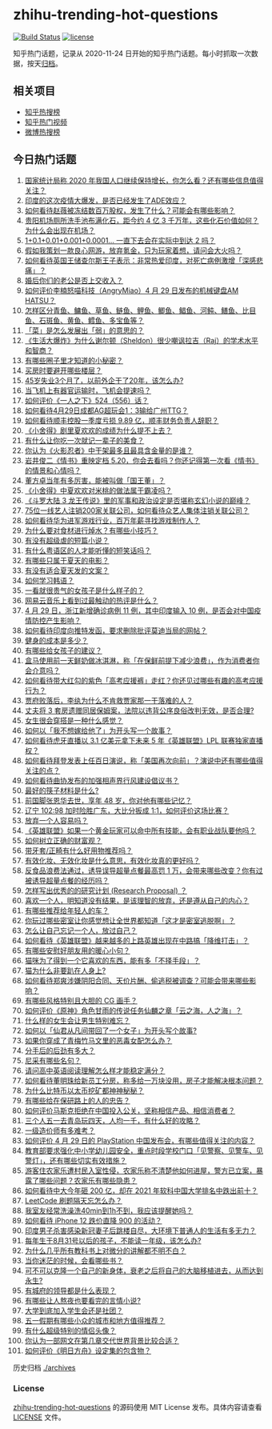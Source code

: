 # zhihu-trending-hot-questions

[![Build Status](https://github.com/justjavac/zhihu-trending-hot-questions/workflows/ci/badge.svg?branch=master)](https://github.com/justjavac/zhihu-trending-hot-questions/actions)
[![license](https://img.shields.io/github/license/justjavac/zhihu-trending-hot-questions)](https://github.com/justjavac/zhihu-trending-hot-questions/blob/master/LICENSE)

知乎热门话题，记录从 2020-11-24 日开始的知乎热门话题。每小时抓取一次数据，按天[归档](./archives)。

## 相关项目

- [知乎热搜榜](https://github.com/justjavac/zhihu-trending-top-search)
- [知乎热门视频](https://github.com/justjavac/zhihu-trending-hot-video)
- [微博热搜榜](https://github.com/justjavac/weibo-trending-hot-search)

## 今日热门话题

<!-- BEGIN -->
<!-- 最后更新时间 Fri Apr 30 2021 09:55:21 GMT+0800 (China Standard Time) -->

1. [国家统计局称 2020
   年我国人口继续保持增长，你怎么看？还有哪些信息值得关注？](https://www.zhihu.com/question/457140816)
2. [印度的这次疫情大爆发，是否已经发生了ADE效应？](https://www.zhihu.com/question/456399195)
3. [如何看待赵薇被冻结数百万股权，发生了什么？可能会有哪些影响？](https://www.zhihu.com/question/457141906)
4. [贵阳机场厕所洗手池布满化石，距今约 4 亿 3
   千万年，这些化石价值如何？为什么会出现在机场？](https://www.zhihu.com/question/456986321)
5. [1+0.1+0.01+0.001+0.0001... 一直下去会在实际中到达 2
   吗？](https://www.zhihu.com/question/444218811)
6. [假如我策划一款良心网游，放弃氪金，只为玩家着想，请问会大火吗？](https://www.zhihu.com/question/452046052)
7. [如何看待英国王储查尔斯王子表示：非常热爱印度，对死亡病例激增「深感悲痛」？](https://www.zhihu.com/question/457133150)
8. [婚后你们的老公是否上交收入？](https://www.zhihu.com/question/446421532)
9. [如何评价李楠怒喵科技（AngryMiao）4 月 29 日发布的机械键盘AM
   HATSU？](https://www.zhihu.com/question/457163306)
10. [怎样区分青鱼、鳙鱼、草鱼、鲢鱼、鲤鱼、鲫鱼、鲳鱼、河鲀、鳝鱼、比目鱼、石斑鱼、黄鱼、鳕鱼、多宝鱼等？](https://www.zhihu.com/question/46703898)
11. [「菜」是怎么发展出「弱」的意思的？](https://www.zhihu.com/question/454980442)
12. [《生活大爆炸》为什么谢尔顿（Sheldon）很少嘲讽拉吉（Raj）的学术水平和智商？](https://www.zhihu.com/question/452782047)
13. [有哪些圈子里才知道的小秘密？](https://www.zhihu.com/question/49502870)
14. [买房时要避开哪些楼层？](https://www.zhihu.com/question/447920355)
15. [45岁失业3个月了，以前外企干了20年，该怎么办?](https://www.zhihu.com/question/453104891)
16. [当飞机上有器官运输时，飞机会提速吗？](https://www.zhihu.com/question/453406019)
17. [如何评价《一人之下》524（556）话？](https://www.zhihu.com/question/457216895)
18. [如何看待4月29日成都AG超玩会1：3输给广州TTG？](https://www.zhihu.com/question/457202102)
19. [如何看待顺丰控股一季度亏损 9.89 亿，顺丰财务负责人辞职？](https://www.zhihu.com/question/456088079)
20. [《小舍得》剧里夏欢欢的成绩为什么提不上去？](https://www.zhihu.com/question/455735077)
21. [有什么让你吃一次就记一辈子的美食？](https://www.zhihu.com/question/442763529)
22. [你认为《火影忍者》中干架最多且最具含金量的是谁？](https://www.zhihu.com/question/456331604)
23. [岩井俊二《情书》重映定档
    5.20，你会去看吗？你还记得第一次看《情书》的情景和心情吗？](https://www.zhihu.com/question/457115062)
24. [董方卓当年有多厉害，能被叫做「国王董」？](https://www.zhihu.com/question/34886516)
25. [《小舍得》中夏欢欢对米桃的做法属于霸凌吗？](https://www.zhihu.com/question/457028998)
26. [《斗罗大陆 3
    龙王传说》里的军事和政治设定是否堪称玄幻小说的巅峰？](https://www.zhihu.com/question/457043638)
27. [75位一线艺人注销200家关联公司，如何看待众艺人集体注销关联公司？](https://www.zhihu.com/question/457181415)
28. [如何看待华为进军游戏行业，百万年薪寻找游戏制作人？](https://www.zhihu.com/question/457206027)
29. [为什么要对食材进行焯水？有哪些小技巧？](https://www.zhihu.com/question/40365482)
30. [有没有超级虐的短篇小说？](https://www.zhihu.com/question/380410071)
31. [有什么粤语区的人才能听懂的短笑话吗？](https://www.zhihu.com/question/417960479)
32. [有哪些只属于夏天的电影？](https://www.zhihu.com/question/453035690)
33. [有没有适合夏天发的文案？](https://www.zhihu.com/question/455423467)
34. [如何学习韩语？](https://www.zhihu.com/question/19830338)
35. [一看就很贵气的女孩子是什么样子的？](https://www.zhihu.com/question/322175199)
36. [网易云音乐上看到过最触动的热评是什么？](https://www.zhihu.com/question/323985794)
37. [4 月 29 日，浙江新增确诊病例 11 例，其中印度输入 10
    例，是否会对中国疫情防控产生影响？](https://www.zhihu.com/question/457100652)
38. [如何看待印度向推特发函，要求删除批评莫迪当局的网帖？](https://www.zhihu.com/question/456828756)
39. [健身的成本是多少？](https://www.zhihu.com/question/58355167)
40. [有哪些给女孩子的建议？](https://www.zhihu.com/question/315676658)
41. [盒马使用前一天鲜奶做冰淇淋，称「在保鲜前提下减少浪费」，作为消费者你会介意吗？](https://www.zhihu.com/question/456827779)
42. [如何看待带大红勾的紫色「高考应援裤」走红？你还见过哪些有趣的高考应援行为？](https://www.zhihu.com/question/457036620)
43. [贾府败落后，李纨为什么不肯救贾家那一干落难的人？](https://www.zhihu.com/question/413382261)
44. [丈夫将 3
    套房遗赠同居保姆案，法院以违背公序良俗改判无效，是否合理?](https://www.zhihu.com/question/457149946)
45. [女生很会穿搭是一种什么感觉？](https://www.zhihu.com/question/316509144)
46. [如何以「我不想嫁给他了」为开头写一个故事？](https://www.zhihu.com/question/450473110)
47. [如何看待虎牙直播以 3.1 亿美元拿下未来 5 年《英雄联盟》LPL
    联赛独家直播权？](https://www.zhihu.com/question/457004985)
48. [如何看待拜登发表上任百日演说，称「美国再次向前」？演说中还有哪些值得关注的点？](https://www.zhihu.com/question/457103607)
49. [如何看待曲协发布的加强相声界行风建设倡议书？](https://www.zhihu.com/question/457138970)
50. [最好的筷子材料是什么?](https://www.zhihu.com/question/21549358)
51. [前国脚张恩华去世，享年 48 岁，你对他有哪些记忆？](https://www.zhihu.com/question/457170964)
52. [辽宁 102:98 加时险胜广东，大比分扳成
    1:1，如何评价这场比赛？](https://www.zhihu.com/question/457178922)
53. [放弃一个人容易吗？](https://www.zhihu.com/question/455853199)
54. [《英雄联盟》如果一个黄金玩家可以命中所有技能，会有职业战队要他吗？](https://www.zhihu.com/question/454200921)
55. [如何树立正确的财富观？](https://www.zhihu.com/question/314627020)
56. [带牙套/正畸有什么好用物推荐吗？](https://www.zhihu.com/question/263947314)
57. [有效化妆、无效化妆是什么意思，有效化妆真的更好吗？](https://www.zhihu.com/question/445017526)
58. [反食品浪费法通过，诱导误导超量点餐最高罚 1
    万，会带来哪些改变？你有过被诱导超量点餐的经历吗？](https://www.zhihu.com/question/457114352)
59. [怎样写出优秀的的研究计划 (Research Proposal)
    ？](https://www.zhihu.com/question/23695058)
60. [喜欢一个人，明知道没有结果，是该理智的放弃，还是遵从自己的内心？](https://www.zhihu.com/question/453112528)
61. [有哪些推荐给年轻人的车？](https://www.zhihu.com/question/351728964)
62. [你玩过哪些密室让你感觉想让全世界都知道「这才是密室逃脱啊」？](https://www.zhihu.com/question/319279638)
63. [怎么让自己忘记一个人，放过自己？](https://www.zhihu.com/question/456808503)
64. [如何看待《英雄联盟》越来越多的上路英雄出现在中路搞「降维打击」？](https://www.zhihu.com/question/456150071)
65. [有哪些安慰好朋友用的暖心小句？](https://www.zhihu.com/question/423693212)
66. [猫咪为了得到一个它喜欢的东西，能有多「不择手段」？](https://www.zhihu.com/question/456683084)
67. [猫为什么非要趴在人身上?](https://www.zhihu.com/question/456102586)
68. [如何看待郑爽涉嫌阴阳合同、天价片酬、偷逃税被调查？可能会带来哪些影响？](https://www.zhihu.com/question/457029348)
69. [有哪些风格特别且大胆的 CG 画手？](https://www.zhihu.com/question/33526505)
70. [如何评价《原神》角色甘雨的传说任务仙麟之章「云之海，人之海」？](https://www.zhihu.com/question/439097589)
71. [什么样的女生会让男生特别难忘？](https://www.zhihu.com/question/445195620)
72. [如何以「仙君从凡间带回了一个女子」为开头写个故事?](https://www.zhihu.com/question/432356881)
73. [如果你穿成了青梅竹马文里的恶毒女配怎么办？](https://www.zhihu.com/question/397987454)
74. [分手后的后劲有多大？](https://www.zhihu.com/question/440316118)
75. [尼采有哪些名句？](https://www.zhihu.com/question/368233780)
76. [请问高中英语阅读理解怎么样才能稳定满分？](https://www.zhihu.com/question/309325332)
77. [如何看待董明珠给新员工分房，称多给一万块没用，房子才能解决根本问题？](https://www.zhihu.com/question/456846832)
78. [为什么比特币以太币挖矿都神神秘秘？](https://www.zhihu.com/question/456031920)
79. [有哪些给在保研路上的人的忠告？](https://www.zhihu.com/question/370011250)
80. [如何评价马斯克拒绝在中国投入公关，坚称相信产品、相信消费者？](https://www.zhihu.com/question/457012576)
81. [三个人五一去青岛玩四天，人均一千，有什么好的攻略？](https://www.zhihu.com/question/455036673)
82. [一级造价师有多难考？](https://www.zhihu.com/question/408061696)
83. [如何评价 4 月 29 日的 PlayStation
    中国发布会，有哪些值得关注的内容？](https://www.zhihu.com/question/456103601)
84. [教育部要求强化中小学幼儿园安全，重点时段学校门口「见警察、见警车、见警灯」，还有哪些切实有效措施？](https://www.zhihu.com/question/457099403)
85. [游客住农家乐遭村民入室性侵，农家乐称不清楚他如何进屋，警方已立案，暴露了哪些问题？农家乐有哪些隐患？](https://www.zhihu.com/question/456979537)
86. [如何看待中大今年砸 200 亿，却在 2021
    年软科中国大学排名中跌出前十？](https://www.zhihu.com/question/456601034)
87. [LeetCode 刷题隔天忘怎么办？](https://www.zhihu.com/question/379857231)
88. [我室友经常洗澡洗40min到1h不到，我应该提醒她吗？](https://www.zhihu.com/question/456731420)
89. [如何看待 iPhone 12 跌价直降 900 的活动？](https://www.zhihu.com/question/455284196)
90. [印度男子杀害感染新冠妻子后跳楼自尽，大环境下普通人的生活有多无力？](https://www.zhihu.com/question/456933930)
91. [每年生于8月31号以后的孩子，不能读一年级，该怎么办?](https://www.zhihu.com/question/456626454)
92. [为什么几乎所有教科书上对微分的讲解都不明不白？](https://www.zhihu.com/question/438795295)
93. [当你迷茫的时候，会看哪些书？](https://www.zhihu.com/question/454224694)
94. [可不可以克隆一个自己的新身体，衰老之后将自己的大脑移植进去，从而达到永生?](https://www.zhihu.com/question/437796896)
95. [有城府的领导都是什么表现？](https://www.zhihu.com/question/299985054)
96. [有哪些让人熬夜也要看完的言情小说?](https://www.zhihu.com/question/332155810)
97. [大学到底加入学生会还是社团？](https://www.zhihu.com/question/64631466)
98. [五一假期有哪些小众的城市和地方值得推荐？](https://www.zhihu.com/question/454880823)
99. [有什么超级特别的情侣头像？](https://www.zhihu.com/question/276562790)
100. [你认为一部网文在第几章交代世界背景比较合适？](https://www.zhihu.com/question/453894423)
101. [如何评价《明日方舟》设定集的包含物？](https://www.zhihu.com/question/456988607)

<!-- END -->

历史归档 [./archives](./archives)

### License

[zhihu-trending-hot-questions](https://github.com/justjavac/zhihu-trending-hot-questions)
的源码使用 MIT License 发布。具体内容请查看 [LICENSE](./LICENSE) 文件。
